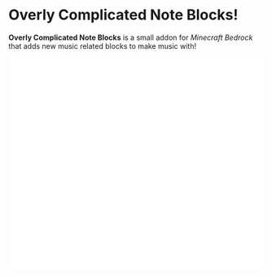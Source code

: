 # Overly Complicated Note Blocks!

**Overly Complicated Note Blocks** is a small addon for *Minecraft Bedrock* that adds new music related blocks to make music with!

![Metronome Block](/renders/metronome.gif)